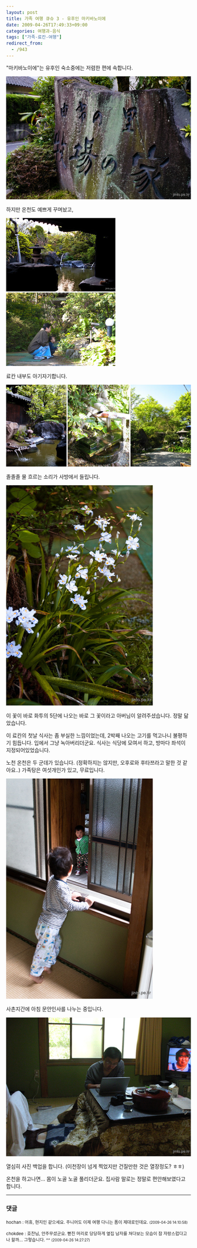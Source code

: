 ```yaml
---
layout: post
title: 가족 여행 큐슈 3 - 유후인 마키바노이에
date: 2009-04-26T17:49:33+09:00
categories: 여행과-음식
tags: ["가족-료칸-여행"]
redirect_from:
  - /943
---
```


"마키바노이에"는 유후인 숙소중에는 저렴한 편에 속합니다.

![ ](/assets/media/uploads_1_cfile2.uf.1277061149F42015228D8D.jpg)

하지만 온천도 예쁘게 꾸며놨고,

![ ](/assets/media/uploads_1_cfile22.uf.1808EB1249F43B2133FAC6.jpg)

료칸 내부도 아기자기합니다.

![ ](/assets/media/uploads_1_cfile24.uf.165C8A1049F43BC9189C80.jpg)

졸졸졸 물 흐르는 소리가 사방에서 들립니다.

![ ](/assets/media/uploads_1_cfile1.uf.1577061149F420111D81D9.jpg)

이 꽃이 바로 화투의 5단에 나오는 바로 그 꽃이라고 아버님이 알려주셨습니다. 정말 닮았습니다.

이 료칸의 첫날 식사는 좀 부실한 느낌이었는데, 2박째 나오는 고기를 먹고나니 불평하기 힘듭니다. 입에서 그냥 녹아버리더군요. 식사는 식당에 모여서 하고, 방마다 좌석이 지정되어있었습니다.

노천 온천은 두 군데가 있습니다. (정확하지는 않지만, 오후로와 후타쯔라고 말한 것 같아요..) 가족탕은 여섯개인가 있고, 무료입니다.

![ ](/assets/media/uploads_1_cfile1.uf.1777061149F4201725052E.jpg)

사촌지간에 아침 문안인사를 나누는 중입니다.

![ ](/assets/media/uploads_1_cfile22.uf.1877061149F42013202B89.jpg)

열심히 사진 백업을 합니다. (이천장이 넘게 찍었지만 건질만한 것은 열장정도? ㅎㅎ)

온천을 하고나면... 몸이 노골 노골 풀리더군요. 집사람 말로는 정말로 편안해보였다고 합니다.



* * *

### 댓글



<!--- cmt:1190 --->
<!--- mail: --->
<!--- parent:0 --->

<small class=comment>hochan : 어휴, 현지인 같으세요. 주니어도 이제 여행 다니는 폼이 제대로인데요. <small>(2009-04-26 14:10:58)</small></small>


<!--- cmt:1191 --->
<!--- mail: --->
<!--- parent:0 --->

<small class=comment>chokdee : 호찬님, 안주무셨군요. 뻗친 머리로 당당하게 옆집 남자를 쳐다보는 모습이 참 자랑스럽다고나 할까... 그렇습니다. ^^ <small>(2009-04-26 14:27:27)</small></small>

